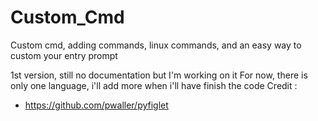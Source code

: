 # Custom_Cmd
Custom cmd, adding commands, linux commands, and an easy way to custom your entry prompt

1st version, still no documentation but I'm working on it
For now, there is only one language, i'll add more when i'll have finish the code
Credit :
- https://github.com/pwaller/pyfiglet

